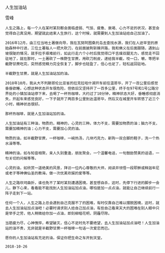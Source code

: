 人生加油站

雪峰


    人生之路上，每一个人在某时某刻都会面临虚弱、气馁、疲惫、衰竭、心力不足的状况，甚至会觉得自己真没用，期望就此结束人生旅行，这个时候，就需要到人生加油站给自己加油了。

    2016年12月，由三位当地土著做向导，我在瓦努阿图桑托岛去查找水源，我们在人迹罕至的原始森林中行进，三位土著每人一把大砍刀，在前面披荆斩棘开路，我和佛义在后面跟随，遇到山坡很陡的情况，就手拉手艰难前行，如此行走六个小时后我觉得口干舌燥双腿无力，感觉走不回驻地了，就在那时，一土著砍了一株野生甘蔗，用砍刀削皮，递给我半截，咬一口，嚼，等把半截野甘蔗吃完，突然感觉精力完全恢复了，脚步也轻盈了，信心也足了，轻松返回驻地。

    半截野生甘蔗，就是人生加油站加的油。

    2018年10月，我从大不列颠哥伦比亚省的拉克拉哈什湖开车前往温哥华，开了一百公里后感觉昏昏欲睡，心想这种状态开车很危险，但依旧又坚持开了一百多公里，终于在97号和1号公路分界处的小镇加油站停下来，去喝了一杯热咖啡，大约过了10分钟，精神状态大好，昏睡感彻底消失，开起车来感觉良好，一下子就开了两百多公里到达温哥华，然后又在城里开车转悠了近三个小时，精神状态很好。

    那杯热咖啡，就是人生加油站加的油。

    人生加油站有三种油，物质的，精神的，心灵的三种。体力不支，需要加物质的油；脑力不支，需要加精神的油；心力不支，需要加心灵的油。

    物质的油，如半截野甘蔗，一杯咖啡，一碗热汤，几块巧克力，新购一双合脚的鞋子，洗一个热水澡等等。

    精神的油，如与知音相聚，亲人久别重逢，朋友聚会，一个温馨电话，一句鼓励赞美的话语，一句关切的问候等等。

    心灵的油，如欣赏一道绝美的风景，拜访一位内心尊敬的大师，阅读并领悟一段耶稣或释迦牟尼或老子等神佛仙圣的教诲，做一次优美欢娱的爱等等。

    人生之路坎坷曲折，谁也免不了某时某刻遭遇困境，甚至想自杀，这时，先停下行进的脚步一会儿，静下心来，看看能不能找到人生加油站加点油，哪怕是加一点点油，就能让自己继续前行一阵子走到下一站。

    任何一个人，人生之路上总会遇到自己克服不了的困难，有时仅靠自己难以摆脱困境，这时，就去人生加油站加点油吧！必要时请求别人给自己加点油，有些自己看来天大的困难在别人眼中只是举手之劳，他人稍微给你加一点油，即刻柳暗花明，阴霾尽除。

    当筋疲力尽，心神憔悴，希望破灭，信心不足时先不要绝望，去人生加油站加点油吧！人生加油站的油不贵，无非就是半截野甘蔗一杯咖啡一句话一次爱恋而已。

    愿你的人生加油站有充足的油，保证你把生命之车开到天堂。

    2018-10-26



